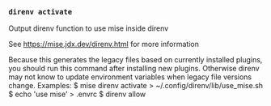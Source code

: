 ### `direnv activate`


Output direnv function to use mise inside direnv

See https://mise.jdx.dev/direnv.html for more information

Because this generates the legacy files based on currently installed plugins,
you should run this command after installing new plugins. Otherwise
direnv may not know to update environment variables when legacy file versions change.
Examples:
  $ mise direnv activate > ~/.config/direnv/lib/use_mise.sh
  $ echo 'use mise' > .envrc
  $ direnv allow
